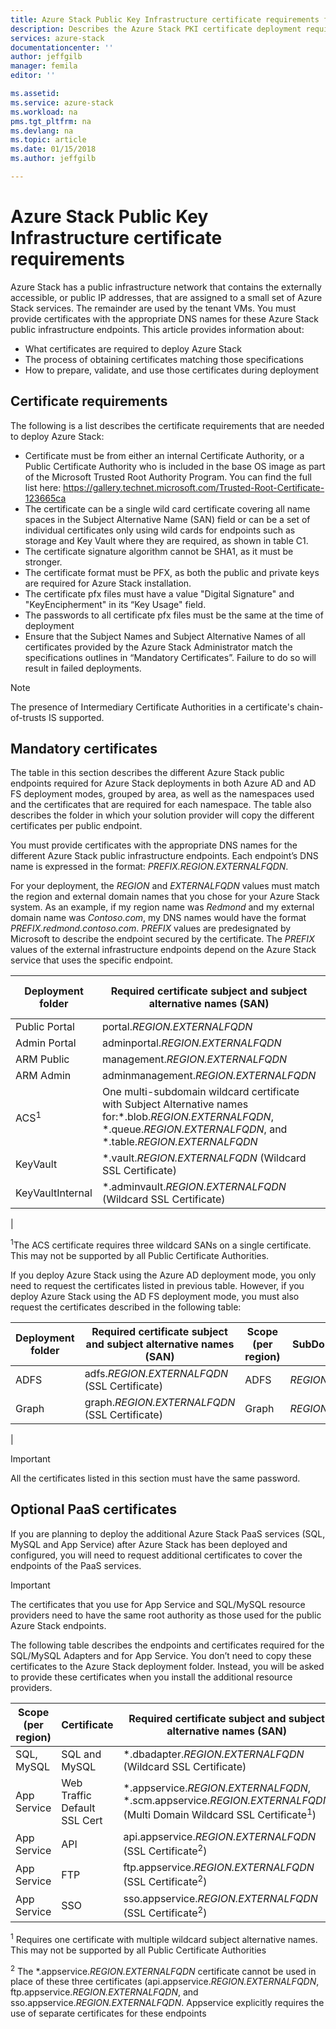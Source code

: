```yaml
---
title: Azure Stack Public Key Infrastructure certificate requirements for Azure Stack integrated systems | Microsoft Docs
description: Describes the Azure Stack PKI certificate deployment requirements for Azure Stack integrated systems.
services: azure-stack
documentationcenter: ''
author: jeffgilb
manager: femila
editor: ''

ms.assetid: 
ms.service: azure-stack
ms.workload: na
pms.tgt_pltfrm: na
ms.devlang: na
ms.topic: article
ms.date: 01/15/2018
ms.author: jeffgilb

---
```

# Azure Stack Public Key Infrastructure certificate requirements
Azure Stack has a public infrastructure network that contains the externally accessible, or public IP addresses, that are assigned to a small set of Azure Stack services. The remainder are used by the tenant VMs. You must provide certificates with the appropriate DNS names for these Azure Stack public infrastructure endpoints. This article provides information about:

- What certificates are required to deploy Azure Stack
- The process of obtaining certificates matching those specifications
- How to prepare, validate, and use those certificates during deployment

## Certificate requirements
The following is a list describes the certificate requirements that are needed to deploy Azure Stack: 
- Certificate must be from either an internal Certificate Authority, or a Public Certificate Authority who is included in the base OS image as part of the Microsoft Trusted Root Authority Program. You can find the full list here: https://gallery.technet.microsoft.com/Trusted-Root-Certificate-123665ca 
- The certificate can be a single wild card certificate covering all name spaces in the Subject Alternative Name (SAN) field or can be a set of individual certificates only using wild cards for endpoints such as storage and Key Vault where they are required, as shown in table C1. 
- The certificate signature algorithm cannot be SHA1, as it must be stronger. 
- The certificate format must be PFX, as both the public and private keys are required for Azure Stack installation. 
- The certificate pfx files must have a value "Digital Signature" and "KeyEncipherment" in its “Key Usage" field.
- The passwords to all certificate pfx files must be the same at the time of deployment
- Ensure that the Subject Names and Subject Alternative Names of all certificates provided by the Azure Stack Administrator match the specifications outlines in “Mandatory Certificates”. Failure to do so will result in failed deployments.

> [!NOTE]
> The presence of Intermediary Certificate Authorities in a certificate's chain-of-trusts IS supported. 

## Mandatory certificates
The table in this section describes the different Azure Stack public endpoints required for Azure Stack deployments in both Azure AD and AD FS deployment modes, grouped by area, as well as the namespaces used and the certificates that are required for each namespace. The table also describes the folder in which your solution provider will copy the different certificates per public endpoint. 

You must provide certificates with the appropriate DNS names for the different Azure Stack public infrastructure endpoints. Each endpoint’s DNS name is expressed in the format: *PREFIX.REGION.EXTERNALFQDN*. 

For your deployment, the *REGION* and *EXTERNALFQDN* values must match the region and external domain names that you chose for your Azure Stack system. As an example, if my region name was *Redmond* and my external domain name was *Contoso.com*, my DNS names would have the format *PREFIX.redmond.contoso.com*. *PREFIX* values are predesignated by Microsoft to describe the endpoint secured by the certificate. 
The *PREFIX* values of the external infrastructure endpoints depend on the Azure Stack service that uses the specific endpoint. 

|Deployment folder|Required certificate subject and subject alternative names (SAN)|Scope (per region)|SubDomain namespace|
|-----|-----|-----|-----|
|Public Portal|portal.*REGION.EXTERNALFQDN*|Portals|*REGION.EXTERNALFQDN*|
|Admin Portal|adminportal.*REGION.EXTERNALFQDN*|Portals|*REGION.EXTERNALFQDN*|
|ARM Public|management.*REGION.EXTERNALFQDN*|ARM|*REGION.EXTERNALFQDN*|
|ARM Admin|adminmanagement.*REGION.EXTERNALFQDN*|ARM|*REGION.EXTERNALFQDN*|
|ACS<sup>1</sup>|One multi-subdomain wildcard certificate with Subject Alternative names for:*.blob.*REGION.EXTERNALFQDN*, *.queue.*REGION.EXTERNALFQDN*, and *.table.*REGION.EXTERNALFQDN*|Storage|blob.*REGION.EXTERNALFQDN*, table.*REGION.EXTERNALFQDN*, and queue.*REGION.EXTERNALFQDN*|
|KeyVault|*.vault.*REGION.EXTERNALFQDN* (Wildcard SSL Certificate)|Key Vault|vault.*REGION.EXTERNALFQDN*|
|KeyVaultInternal|*.adminvault.*REGION.EXTERNALFQDN* (Wildcard SSL Certificate)|Internal Keyvault|adminvault.*REGION.EXTERNALFQDN*|
|

<sup>1</sup>The ACS certificate requires three wildcard SANs on a single certificate. This may not be supported by all Public Certificate Authorities. 

If you deploy Azure Stack using the Azure AD deployment mode, you only need to request the certificates listed in previous table. However, if you deploy Azure Stack using the AD FS deployment mode, you must also request the certificates described in the following table:

|Deployment folder|Required certificate subject and subject alternative names (SAN)|Scope (per region)|SubDomain namespace|
|-----|-----|-----|-----|
|ADFS|adfs.*REGION.EXTERNALFQDN* (SSL Certificate)|ADFS|*REGION.EXTERNALFQDN*|
|Graph|graph.*REGION.EXTERNALFQDN* (SSL Certificate)|Graph|*REGION.EXTERNALFQDN*|
|

> [!IMPORTANT]
> All the certificates listed in this section must have the same password. 

## Optional PaaS certificates
If you are planning to deploy the additional Azure Stack PaaS services (SQL, MySQL and App Service) after Azure Stack has been deployed and configured, you will need to request additional certificates to cover the endpoints of the PaaS services. 

> [!IMPORTANT]
> The certificates that you use for App Service and SQL/MySQL resource providers need to have the same root authority as those used for the public Azure Stack endpoints. 

The following table describes the endpoints and certificates required for the SQL/MySQL Adapters and for App Service. You don’t need to copy these certificates to the Azure Stack deployment folder. Instead, you will be asked to provide these certificates when you install the additional resource providers. 

|Scope (per region)|Certificate|Required certificate subject and subject alternative names (SAN)|SubDomain namespace|
|-----|-----|-----|-----|
|SQL, MySQL|SQL and MySQL|*.dbadapter.*REGION.EXTERNALFQDN* (Wildcard SSL Certificate)|dbadapter.*REGION.EXTERNALFQDN*|
|App Service|Web Traffic Default SSL Cert|*.appservice.*REGION.EXTERNALFQDN*, *.scm.appservice.*REGION.EXTERNALFQDN* (Multi Domain Wildcard SSL Certificate<sup>1</sup>)|appservice.*REGION.EXTERNALFQDN* and scm.appservice.*REGION.EXTERNALFQDN*|
|App Service|API|api.appservice.*REGION.EXTERNALFQDN* (SSL Certificate<sup>2</sup>)|appservice.*REGION.EXTERNALFQDN* and scm.appservice.*REGION.EXTERNALFQDN*|
|App Service|FTP|ftp.appservice.*REGION.EXTERNALFQDN* (SSL Certificate<sup>2</sup>)|appservice.*REGION.EXTERNALFQDN* and scm.appservice.*REGION.EXTERNALFQDN*|
|App Service|SSO|sso.appservice.*REGION.EXTERNALFQDN* (SSL Certificate<sup>2</sup>)|appservice.*REGION.EXTERNALFQDN* and scm.appservice.*REGION.EXTERNALFQDN*|

<sup>1</sup> Requires one certificate with multiple wildcard subject alternative names. This may not be supported by all Public Certificate Authorities 

<sup>2</sup> The *.appservice.*REGION.EXTERNALFQDN* certificate cannot be used in place of these three certificates (api.appservice.*REGION.EXTERNALFQDN*, ftp.appservice.*REGION.EXTERNALFQDN*, and sso.appservice.*REGION.EXTERNALFQDN*. Appservice explicitly requires the use of separate certificates for these endpoints 






